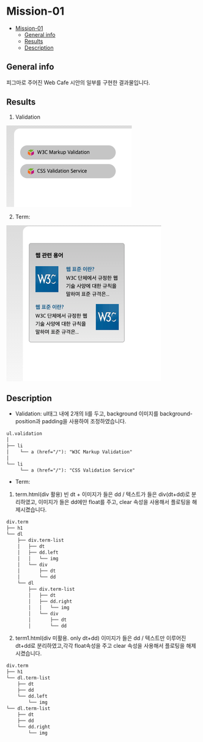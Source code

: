 # Mission-01

- [Mission-01](#mission-01)
  - [General info](#general-info)
  - [Results](#results)
  - [Description](#description)

## General info

피그마로 주어진 Web Cafe 시안의 일부를 구현한 결과물입니다.

## Results

1. Validation

![Validation](./validation_result.png)

2. Term:

![Term](./term_result.png)

## Description

- Validation:
  ul태그 내에 2개의 li를 두고, background 이미지를 background-position과 padding을 사용하여 조정하였습니다.

```
ul.validation
│
├── li
│    └── a (href="/"): "W3C Markup Validation"
│
└── li
     └── a (href="/"): "CSS Validation Service"

```

- Term:

1. term.html(div 활용)
   빈 dt + 이미지가 들은 dd / 텍스트가 들은 div(dt+dd)로 분리하였고, 이미지가 들은 dd에만 float를 주고, clear 속성을 사용해서 플로팅을 해제시켰습니다.

```
div.term
├── h1
└── dl
    ├── div.term-list
    │   ├── dt
    │   ├── dd.left
    │   │   └── img
    │   └── div
    │       ├── dt
    │       └── dd
    └── dl
        ├── div.term-list
        │   ├── dt
        │   ├── dd.right
        │   │   └── img
        │   └── div
        │       ├── dt
        │       └── dd
```

2. term1.html(div 미활용. only dt+dd)
   이미지가 들은 dd / 텍스트만 이루어진 dt+dd로 분리하였고,각각 float속성을 주고 clear 속성을 사용해서 플로팅을 해제시켰습니다.

```
div.term
├── h1
└── dl.term-list
    ├── dt
    ├── dd
    └── dd.left
        └── img
└── dl.term-list
    ├── dt
    ├── dd
    └── dd.right
        └── img

```
